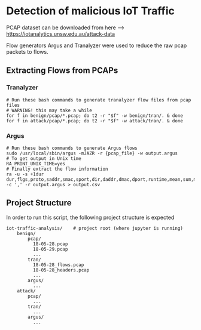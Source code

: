 # Detection of malicious IoT Traffic
PCAP dataset can be downloaded from here --> https://iotanalytics.unsw.edu.au/attack-data

Flow generators Argus and Tranalyzer were used to reduce the raw pcap packets to flows.

## Extracting Flows from PCAPs
### Tranalyzer
```
# Run these bash commands to generate tranalyzer flow files from pcap files
# WARNING! this may take a while
for f in benign/pcap/*.pcap; do t2 -r "$f" -w benign/tran/. & done
for f in attack/pcap/*.pcap; do t2 -r "$f" -w attack/tran/. & done
```
### Argus
```
# Run these bash commands to generate Argus flows
sudo /usr/local/sbin/argus -mJAZR -r {pcap_file} -w output.argus
# To get output in Unix time 
RA_PRINT_UNIX_TIME=yes
# Finally extract the flow information
ra -u -s +1dur dur,flgs,proto,saddr,smac,sport,dir,daddr,dmac,dport,runtime,mean,sum,min,max,stos,dtos,pkts,spkts,dpkts,sttl,dttl,appbytes,bytes,sappbytes,dbytes,dappbytes,load,sload,dload,loss,sloss,dloss,rate,sintpkt,sintpktact,sintpktidl,dintpkt,dintpktact,dintpktidl,sjit,djit,smeansz,dmeansz,smaxsz,dmaxsz,sminsz,dminsz,label -c ',' -r output.argus > output.csv

```

## Project Structure
In order to run this script, the following project structure is expected

```
iot-traffic-analysis/    # project root (where jupyter is running)
    benign/
        pcap/
          18-05-28.pcap
          18-05-29.pcap
          ...
        tran/
          18-05-28_flows.pcap
          18-05-28_headers.pcap
          ...
        argus/
          ...
    attack/
        pcap/
          ...
        tran/
          ...
        argus/
          ...
```

